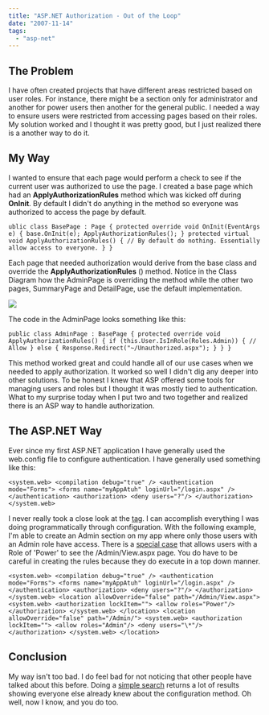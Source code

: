 ```yaml
---
title: "ASP.NET Authorization - Out of the Loop"
date: "2007-11-14"
tags: 
  - "asp-net"
---
```


## The Problem

I have often created projects that have different areas restricted based on user roles. For instance, there might be a section only for administrator and another for power users then another for the general public. I needed a way to ensure users were restricted from accessing pages based on their roles. My solution worked and I thought it was pretty good, but I just realized there is a another way to do it.

## My Way

I wanted to ensure that each page would perform a check to see if the current user was authorized to use the page. I created a base page which had an **ApplyAuthorizationRules** method which was kicked off during **OnInit**. By default I didn't do anything in the method so everyone was authorized to access the page by default.

`ublic class BasePage : Page { protected override void OnInit(EventArgs e) { base.OnInit(e); ApplyAuthorizationRules(); } protected virtual void ApplyAuthorizationRules() { // By default do nothing. Essentially allow access to everyone. } }`

Each page that needed authorization would derive from the base class and override the **ApplyAuthorizationRules** () method. Notice in the Class Diagram how the AdminPage is overriding the method while the other two pages, SummaryPage and DetailPage, use the default implementation.

[![](/assets/images/UrlAuthzUml.Png)](http://bp0.blogger.com/_io6q_2NOAVQ/Rzt2Lj814dI/AAAAAAAAAUI/QCcOwOkzCeQ/s1600-h/UrlAuthzUml.Png)

The code in the AdminPage looks something like this:

`public class AdminPage : BasePage { protected override void ApplyAuthorizationRules() { if (this.User.IsInRole(Roles.Admin)) { // Allow } else { Response.Redirect("~/Unauthorized.aspx"); } } }`

This method worked great and could handle all of our use cases when we needed to apply authorization. It worked so well I didn't dig any deeper into other solutions. To be honest I knew that ASP offered some tools for managing users and roles but I thought it was mostly tied to authentication. What to my surprise today when I put two and two together and realized there is an ASP way to handle authorization.

## The ASP.NET Way

Ever since my first ASP.NET application I have generally used the web.config file to configure authentication. I have generally used something like this:

`<system.web> <compilation debug="true" /> <authentication mode="Forms"> <forms name="myAppAtuh" loginUrl="/login.aspx" /> </authentication> <authorization> <deny users="?"/> </authorization> </system.web>`

I never really took a close look at the [<authorization> tag](http://msdn2.microsoft.com/en-us/library/wce3kxhd.aspx). I can accomplish everything I was doing programmatically through configuration. With the following example, I'm able to create an Admin section on my app where only those users with an Admin role have access. There is a [special case](http://msdn2.microsoft.com/en-us/library/b6x6shw7(VS.71).aspx) that allows users with a Role of 'Power' to see the /Admin/View.aspx page. You do have to be careful in creating the rules because they do execute in a top down manner.

`<system.web> <compilation debug="true" /> <authentication mode="Forms"> <forms name="myAppAtuh" loginUrl="/login.aspx" /> </authentication> <authorization> <deny users="?"/> </authorization> </system.web> <location allowOverride="false" path="/Admin/View.aspx"> <system.web> <authorization lockItem=""> <allow roles="Power"/> </authorization> </system.web> </location> <location allowOverride="false" path="/Admin/"> <system.web> <authorization lockItem=""> <allow roles="Admin"/> <deny users="\*"/> </authorization> </system.web> </location>`

## Conclusion

My way isn't too bad. I do feel bad for not noticing that other people have talked about this before. Doing a [simple search](http://www.google.com/search?q=+Url+Authorization&ie=utf-8&oe=utf-8&aq=t&rls=org.mozilla:en-US:official&client=firefox-a) returns a lot of results showing everyone else already knew about the configuration method. Oh well, now I know, and you do too.
